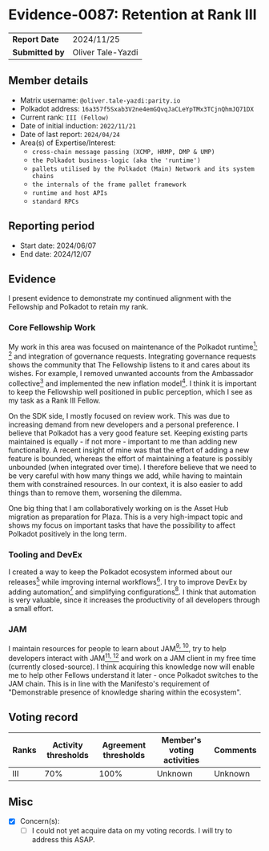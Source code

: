 # Evidence-0087: Retention at Rank III

|                 |                                                                                             |
| --------------- | ------------------------------------------------------------------------------------------- |
| **Report Date** | 2024/11/25                                                             |
| **Submitted by**| Oliver Tale-Yazdi                                                                        |

## Member details

- Matrix username: `@oliver.tale-yazdi:parity.io`
- Polkadot address: `16a357f5Sxab3V2ne4emGQvqJaCLeYpTMx3TCjnQhmJQ71DX`
- Current rank: `III (Fellow)`
- Date of initial induction: `2022/11/21`
- Date of last report: `2024/04/24`
- Area(s) of Expertise/Interest:
  - `cross-chain message passing (XCMP, HRMP, DMP & UMP)`
  - `the Polkadot business-logic (aka the 'runtime')`
  - `pallets utilised by the Polkadot (Main) Network and its system chains`
  - `the internals of the frame pallet framework`
  - `runtime and host APIs`
  - `standard RPCs`

## Reporting period

- Start date: 2024/06/07
- End date: 2024/12/07

## Evidence

I present evidence to demonstrate my continued alignment with the Fellowship and Polkadot to retain
my rank.

### Core Fellowship Work

My work in this area was focused on maintenance of the Polkadot runtime[<sup>1,
</sup>](https://github.com/polkadot-fellows/runtimes/pull/322)
[<sup>2</sup>](https://github.com/polkadot-fellows/runtimes/pull/381) and integration of governance
requests. Integrating governance requests shows the community that The Fellowship listens to it and
cares about its wishes. For example, I removed unwanted accounts from the Ambassador
collective[<sup>3</sup>](https://github.com/polkadot-fellows/runtimes/pull/422) and implemented the
new inflation model[<sup>4</sup>](https://github.com/polkadot-fellows/runtimes/pull/471). I think it
is important to keep the Fellowship well positioned in public perception, which I see as my task as
a Rank III Fellow.

On the SDK side, I mostly focused on review work. This was due to increasing demand from new
developers and a personal preference. I believe that Polkadot has a very good feature set. Keeping
existing parts maintained is equally - if not more - important to me than adding new functionality.
A recent insight of mine was that the effort of adding a new feature is bounded, whereas the effort
of maintaining a feature is possibly unbounded (when integrated over time). I therefore believe that
we need to be very careful with how many things we add, while having to maintain them with
constrained resources. In our context, it is also easier to add things than to remove them,
worsening the dilemma.

One big thing that I am collaboratively working on is the Asset Hub migration as preparation for
Plaza. This is a very high-impact topic and shows my focus on important tasks that have the
possibility to affect Polkadot positively in the long term.

### Tooling and DevEx

I created a way to keep the Polkadot ecosystem informed about our
releases[<sup>5</sup>](https://github.com/paritytech/release-registry/) while improving internal
workflows[<sup>6</sup>](https://github.com/paritytech/polkadot-sdk/pull/4795). I try to improve
DevEx by adding automation[<sup>7</sup>](https://github.com/paritytech/polkadot-sdk/pull/5331) and
simplifying configurations[<sup>8</sup>](https://github.com/paritytech/polkadot-sdk/pull/4716). I
think that automation is very valuable, since it increases the productivity of all developers
through a small effort.

### JAM

I maintain resources for people to learn about JAM[<sup>9,
</sup>](https://jamcha.in/)[<sup>10</sup>](https://docs.jamcha.in/), try to help developers interact
with JAM[<sup>11,
</sup>](https://dev.jamcha.in/)[<sup>12</sup>](https://github.com/JamBrains/polkavm-examples) and
work on a JAM client in my free time (currently closed-source). I think acquiring this knowledge now
will enable me to help other Fellows understand it later - once Polkadot switches to the JAM chain. This is in line with the Manifesto's requirement of "Demonstrable presence of knowledge sharing within the ecosystem".

## Voting record

|  Ranks | Activity thresholds | Agreement thresholds | Member's voting activities | Comments |
|---|---|---|---|---|
|III|70%   |100%  | Unknown | Unknown |

## Misc

- [x] Concern(s):
  - [ ] I could not yet acquire data on my voting records. I will try to address this ASAP.

